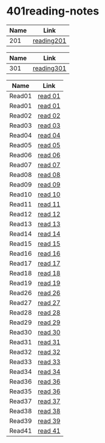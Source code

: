 # 401reading-notes

| Name        | Link                       |
| ----------- | -----------                |
|   201   | [reading201](https://github.com/suhaib079/class201)    |

| Name        | Link                       |
| ----------- | -----------                |
| 301      | [reading301](https://github.com/suhaib079/301reading-notes)    |



| Name        | Link                       |
| ----------- | -----------                |
| Read01      | [read 01](read01.md)    |
| Read01      | [read 01](read01.md)    |
| Read02      | [read 02](read02.md)    |
| Read03      | [read 03](read03.md)    |
| Read04      | [read 04](read04.md)    |
| Read05      | [read 05](read05.md)    |
| Read06      | [read 06](read06.md)    |
| Read07      | [read 07](read07.md)    |
| Read08      | [read 08](read08.md)    |
| Read09      | [read 09](read09.md)    |
| Read10      | [read 10](read10.md)    |
| Read11      | [read 11](read11.md)    |
| Read12      | [read 12](read12.md)    |
| Read13      | [read 13](read13.md)    |
| Read14      | [read 14](read14.md)    |
| Read15      | [read 15](read15.md)    |
| Read16      | [read 16](read16.md)    |
| Read17      | [read 17](read17.md)    |
| Read18      | [read 18](read18.md)    |
| Read19      | [read 19](read19.md)    |
| Read26      | [read 26](read26.md)    |
| Read27      | [read 27](read27.md)    |
| Read28      | [read 28](read28.md)    |
| Read29      | [read 29](read29.md)    |
| Read30      | [read 30](read30.md)    |
| Read31      | [read 31](read31.md)    |
| Read32      | [read 32](read32.md)    |
| Read33      | [read 33](read33.md)    |
| Read34      | [read 34](read34.md)    |
| Read36      | [read 36](read36.md)    |
| Read35      | [read 36](read35.md)    |
| Read37      | [read 37](read37.md)    |
| Read38      | [read 38](read38.md)    |
| Read39      | [read 39](read39.md)    |
| Read41      | [read 41](read41.md)    |